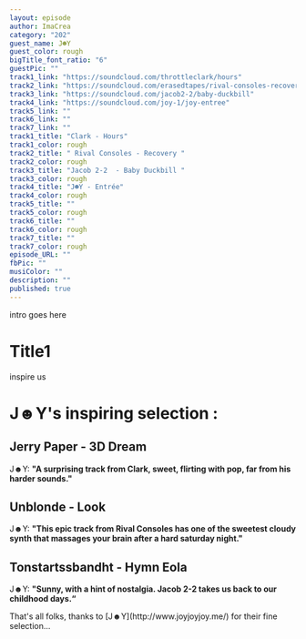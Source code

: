 ```yaml
---
layout: episode
author: ImaCrea
category: "202"
guest_name: J☻Y
guest_color: rough
bigTitle_font_ratio: "6"
guestPic: ""
track1_link: "https://soundcloud.com/throttleclark/hours"
track2_link: "https://soundcloud.com/erasedtapes/rival-consoles-recovery"
track3_link: "https://soundcloud.com/jacob2-2/baby-duckbill"
track4_link: "https://soundcloud.com/joy-1/joy-entree"
track5_link: ""
track6_link: ""
track7_link: ""
track1_title: "Clark - Hours"
track1_color: rough
track2_title: " Rival Consoles - Recovery "
track2_color: rough
track3_title: "Jacob 2-2  - Baby Duckbill "
track3_color: rough
track4_title: "J☻Y - Entrée"
track4_color: rough
track5_title: ""
track5_color: rough
track6_title: ""
track6_color: rough
track7_title: ""
track7_color: rough
episode_URL: ""
fbPic: ""
musiColor: ""
description: ""
published: true
---
```



<p id="introduction">intro goes here
</p>

# Title1

inspire us

# J☻Y's inspiring selection :
 
## Jerry Paper - 3D Dream
J☻Y: **"**A surprising track from Clark, sweet, flirting with pop, far from his harder sounds.**"**

## Unblonde - Look
J☻Y: **"**This epic track from Rival Consoles has one of the sweetest cloudy synth that massages your brain after a hard saturday night.**"**

## Tonstartssbandht - Hymn Eola
J☻Y: **"**Sunny, with a hint of nostalgia. Jacob 2-2 takes us back to our childhood days.**“**
 
<p id="outroduction">
That's all folks, thanks to [J☻Y](http://www.joyjoyjoy.me/) for their fine selection...</p>
